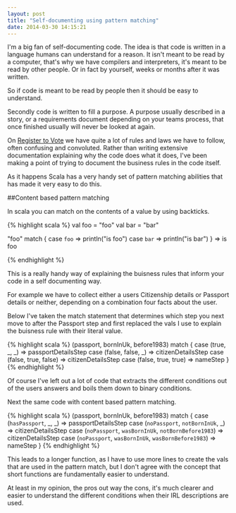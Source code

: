 ```yaml
---
layout: post
title: "Self-documenting using pattern matching"
date: 2014-03-30 14:15:21
---
```


I'm a big fan of self-documenting code. The idea is that code is written in
a language humans can understand for a reason. It isn't meant to be read by a
computer, that's why we have compilers and interpreters, it's meant to be read
by other people. Or in fact by yourself, weeks or months after it was written.

So if code is meant to be read by people then it should be easy to understand.

Secondly code is written to fill a purpose. A purpose usually described in a
story, or a requirements document depending on your teams process, that once
finished usually will never be looked at again.

On [Register to Vote] we have quite a lot of rules and laws we have to follow,
often confusing and convoluted. Rather than writing extensive documentation
explaining why the code does what it does, I've been making a point of trying to
document the business rules in the code itself.

As it happens Scala has a very handy set of pattern matching abilities that has
made it very easy to do this.

[Register to Vote]: https://www.gov.uk/transformation/register-to-vote "#1"
<!--more-->

##Content based pattern matching

In scala you can match on the contents of a value by using backticks.

{% highlight scala %}
val foo = "foo"
val bar = "bar"

"foo" match {
  case `foo` => println("is foo")
  case `bar` => println("is bar")
}
=> is foo

{% endhighlight %}

This is a really handy way of explaining the buisness rules that inform your
code in a self documenting way.

For example we have to collect either a users Citizenship details or Passport 
details or neither, depending on a combination four facts about the user.

Below I've taken the match statement that determines which step you next move to
after the Passport step and first replaced the vals I use to explain the
buisness rule with their literal value.

{% highlight scala %}
(passport, bornInUk, before1983) match {
  case (true, _, _) => passportDetailsStep
  case (false, false, _) => citizenDetailsStep
  case (false, true, false) => citizenDetailsStep
  case (false, true, true) => nameStep
}
{% endhighlight %}

Of course I've left out a lot of code that extracts the different conditions out
of the users answers and boils them down to binary conditions.

Next the same code with content based pattern matching.

{% highlight scala %}
(passport, bornInUk, before1983) match {
  case (`hasPassport`, _, _) => passportDetailsStep
  case (`noPassport`, `notBornInUk`, _) => citizenDetailsStep
  case (`noPassport`, `wasBornInUk`, `notBornBefore1983`) => citizenDetailsStep
  case (`noPassport`, `wasBornInUk`, `wasBornBefore1983`) => nameStep
}
{% endhighlight %}

This leads to a longer function, as I have to use more lines to create the vals
that are used in the pattern match, but I don't agree with the concept that
short functions are fundamentally easier to understand. 

At least in my opinion, the pros out way the cons, it's much clearer and easier
to understand the different conditions when their IRL descriptions are used.

